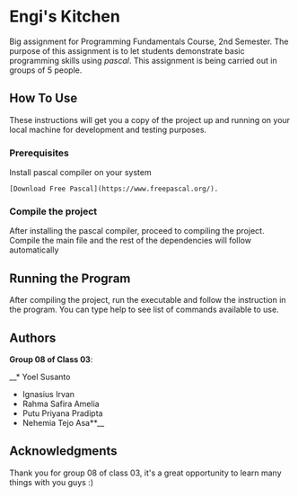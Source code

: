 # Engi's Kitchen
Big assignment for Programming Fundamentals Course, 2nd Semester. The purpose of this assignment is to let students demonstrate basic programming skills using *pascal*. This assignment is being carried out in groups of 5 people.

## How To Use
These instructions will get you a copy of the project up and running on your local machine for development and testing purposes.
### Prerequisites
Install pascal compiler on your system
```
[Download Free Pascal](https://www.freepascal.org/).
```
### Compile the project
After installing the pascal compiler, proceed to compiling the project. Compile the main file and the rest of the dependencies will follow automatically

## Running the Program
After compiling the project, run the executable and follow the instruction in the program. You can type help to see list of commands available to use.

## Authors
__Group 08 of Class 03__:

__* Yoel Susanto
* Ignasius Irvan
* Rahma Safira Amelia
* Putu Priyana Pradipta
* Nehemia Tejo Asa**__

## Acknowledgments
Thank you for group 08 of class 03, it's a great opportunity to learn many things with you guys :)
